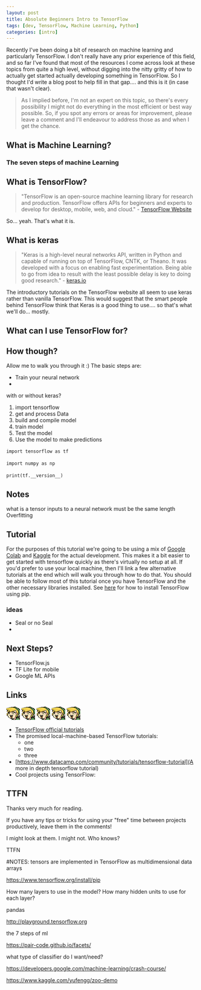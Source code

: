 ```yaml
---
layout: post
title: Absolute Beginners Intro to TensorFlow
tags: [dev, TensorFlow, Machine Learning, Python]
categories: [intro]
---
```


Recently I've been doing a bit of research on machine learning and particularly TensorFlow. I don't really have any prior experience of this field, and so far I've found that most of the resources I come across look at these topics from quite a high level, without digging into the nitty gritty of how to actually get started actually developing something in TensorFlow. So I thought I'd write a blog post to help fill in that gap.... and this is it (in case that wasn't clear).

>As I implied before, I'm not an expert on this topic, so there's every possibility I might not do everything in the most efficient or best way possible. So, if you spot any errors or areas for improvement, please leave a comment and I'll endeavour to address those as and when I get the chance.

## What is Machine Learning?
### The seven steps of machine Learning

## What is TensorFlow?
>"TensorFlow is an open-source machine learning library for research and production. TensorFlow offers APIs for beginners and experts to develop for desktop, mobile, web, and cloud." - [TensorFlow Website](https://www.tensorflow.org/tutorials/)

So... yeah. That's what it is.

## What is keras
>"Keras is a high-level neural networks API, written in Python and capable of running on top of TensorFlow, CNTK, or Theano. It was developed with a focus on enabling fast experimentation. Being able to go from idea to result with the least possible delay is key to doing good research." - [keras.io](https://keras.io/)

The introductory tutorials on the TensorFlow website all seem to use keras rather than vanilla TensorFlow. This would suggest that the smart people behind TensorFlow think that Keras is a good thing to use.... so that's what we'll do... mostly.

## What can I use TensorFlow for?

## How though?
Allow me to walk you through it :)
The basic steps are:
* Train your neural network
*

with or without keras?

1. import tensorflow
2. get and process Data
3. build and compile model
4. train model
5. Test the model
6. Use the model to make predictions

```
import tensorflow as tf

import numpy as np

print(tf.__version__)
```

## Notes
  what is a tensor
  inputs to a neural network must be the same length
  Overfitting

## Tutorial
For the purposes of this tutorial we're going to be using a mix of [Google Colab](https://colab.research.google.com) and [Kaggle](https://www.kaggle.com/) for the actual development. This makes it a bit easier to get started with tensorflow quickly as there's virtually no setup at all. If you'd prefer to use your local machine, then I'll link a few alternative tutorials at the end which will walk you through how to do that. You should be able to follow most of this tutorial once you have TensorFlow and the other necessary libraries installed. See [here](https://www.tensorflow.org/install/pip) for how to install TensorFlow using pip.

### ideas
* Seal or no Seal
*

## Next Steps?
* TensorFlow.js
* TF Lite for mobile
* Google ML APIs


## Links
![A rather nice picture of Link](/assets/Link.gif)
![A rather nice picture of Link](/assets/Link.gif)
![A rather nice picture of Link](/assets/Link.gif)
![A rather nice picture of Link](/assets/Link.gif)
![A rather nice picture of Link](/assets/Link.gif)
* [TensorFlow official tutorials](https://www.tensorflow.org/tutorials/)
* The promised local-machine-based TensorFlow tutorials:
  - one
  - two
  - three
* [https://www.datacamp.com/community/tutorials/tensorflow-tutorial](A more in depth tensorflow tutorial)
* Cool projects using TensorFlow:

## TTFN
Thanks very much for reading.

If you have any tips or tricks for using your "free" time between projects productively, leave them in the comments!

I might look at them. I might not. Who knows?

TTFN

#NOTES:
tensors are implemented in TensorFlow as multidimensional data arrays

https://www.tensorflow.org/install/pip

How many layers to use in the model?
How many hidden units to use for each layer?

pandas

http://playground.tensorflow.org

the 7 steps of ml

https://pair-code.github.io/facets/

what type of classifier do I want/need?


https://developers.google.com/machine-learning/crash-course/

https://www.kaggle.com/yufengg/zoo-demo
